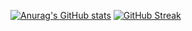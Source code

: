 [![Anurag's GitHub stats](https://github-readme-stats.vercel.app/api?username=sanatcodes)](https://github.com/anuraghazra/github-readme-stats)
[![GitHub Streak](http://github-readme-streak-stats.herokuapp.com?user=sanatcodes&theme=gruvbox)](https://git.io/streak-stats)
<!---
sanatcodes/sanatcodes is a ✨ special ✨ repository because its `README.md` (this file) appears on your GitHub profile.
You can click the Preview link to take a look at your changes.
--->
